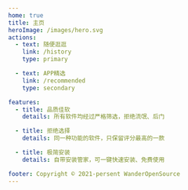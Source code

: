 ```yaml
---
home: true
title: 主页
heroImage: /images/hero.svg
actions:
  - text: 随便逛逛
    link: /history
    type: primary

  - text: APP精选
    link: /recommended
    type: secondary

features:
  - title: 品质佳软
    details: 所有软件均经过严格筛选，拒绝流氓、后门

  - title: 拒绝选择
    details: 同一种功能的软件，只保留评分最高的一款

  - title: 极简安装
    details: 自带安装管家，可一键快速安装、免费使用

footer: Copyright © 2021-persent WanderOpenSource
---
```

